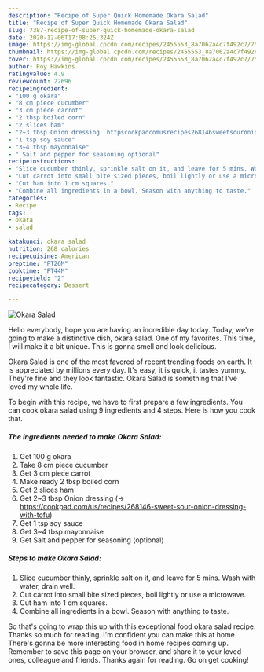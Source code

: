 ```yaml
---
description: "Recipe of Super Quick Homemade Okara Salad"
title: "Recipe of Super Quick Homemade Okara Salad"
slug: 7387-recipe-of-super-quick-homemade-okara-salad
date: 2020-12-06T17:08:25.324Z
image: https://img-global.cpcdn.com/recipes/2455553_8a7062a4c7f492c7/751x532cq70/okara-salad-recipe-main-photo.jpg
thumbnail: https://img-global.cpcdn.com/recipes/2455553_8a7062a4c7f492c7/751x532cq70/okara-salad-recipe-main-photo.jpg
cover: https://img-global.cpcdn.com/recipes/2455553_8a7062a4c7f492c7/751x532cq70/okara-salad-recipe-main-photo.jpg
author: Roy Hawkins
ratingvalue: 4.9
reviewcount: 22696
recipeingredient:
- "100 g okara"
- "8 cm piece cucumber"
- "3 cm piece carrot"
- "2 tbsp boiled corn"
- "2 slices ham"
- "2~3 tbsp Onion dressing  httpscookpadcomusrecipes268146sweetsouroniondressingwithtofu"
- "1 tsp soy sauce"
- "3~4 tbsp mayonnaise"
- " Salt and pepper for seasoning optional"
recipeinstructions:
- "Slice cucumber thinly, sprinkle salt on it, and leave for 5 mins. Wash with water, drain well."
- "Cut carrot into small bite sized pieces, boil lightly or use a microwave."
- "Cut ham into 1 cm squares."
- "Combine all ingredients in a bowl. Season with anything to taste."
categories:
- Recipe
tags:
- okara
- salad

katakunci: okara salad 
nutrition: 268 calories
recipecuisine: American
preptime: "PT26M"
cooktime: "PT44M"
recipeyield: "2"
recipecategory: Dessert

---
```



![Okara Salad](https://img-global.cpcdn.com/recipes/2455553_8a7062a4c7f492c7/751x532cq70/okara-salad-recipe-main-photo.jpg)

Hello everybody, hope you are having an incredible day today. Today, we're going to make a distinctive dish, okara salad. One of my favorites. This time, I will make it a bit unique. This is gonna smell and look delicious.

Okara Salad is one of the most favored of recent trending foods on earth. It is appreciated by millions every day. It's easy, it is quick, it tastes yummy. They're fine and they look fantastic. Okara Salad is something that I've loved my whole life.




To begin with this recipe, we have to first prepare a few ingredients. You can cook okara salad using 9 ingredients and 4 steps. Here is how you cook that.

<!--inarticleads1-->

##### The ingredients needed to make Okara Salad:

1. Get 100 g okara
1. Take 8 cm piece cucumber
1. Get 3 cm piece carrot
1. Make ready 2 tbsp boiled corn
1. Get 2 slices ham
1. Get 2~3 tbsp Onion dressing (→ https://cookpad.com/us/recipes/268146-sweet-sour-onion-dressing-with-tofu)
1. Get 1 tsp soy sauce
1. Get 3~4 tbsp mayonnaise
1. Get  Salt and pepper for seasoning (optional)




<!--inarticleads2-->

##### Steps to make Okara Salad:

1. Slice cucumber thinly, sprinkle salt on it, and leave for 5 mins. Wash with water, drain well.
1. Cut carrot into small bite sized pieces, boil lightly or use a microwave.
1. Cut ham into 1 cm squares.
1. Combine all ingredients in a bowl. Season with anything to taste.




So that's going to wrap this up with this exceptional food okara salad recipe. Thanks so much for reading. I'm confident you can make this at home. There's gonna be more interesting food in home recipes coming up. Remember to save this page on your browser, and share it to your loved ones, colleague and friends. Thanks again for reading. Go on get cooking!
